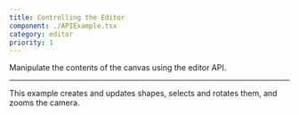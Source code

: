 ```yaml
---
title: Controlling the Editor
component: ./APIExample.tsx
category: editor
priority: 1
---
```


Manipulate the contents of the canvas using the editor API.

---

This example creates and updates shapes, selects and rotates them, and zooms the camera.
